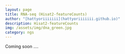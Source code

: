 ```yaml
---
layout: page
title: RNA-seq (Hisat2-featureCounts)
author: "[hattyoriiiiiii](hattyoriiiiiii.github.io)"
description: Hisat2-featureCounts
img: /assets/img/dna_green.jpg
category: ngs
---
```


Coming soon ....
